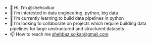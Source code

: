 - 👋 Hi, I’m @shehsolkar
- 👀 I’m interested in data engineering, python, big data
- 🌱 I’m currently learning to build data pipelines in python
- 💞️ I’m looking to collaborate on projects which require building data pipelines for large unstructured and structured datasets
- 📫 How to reach me shehbaz.solkar@gmail.com

<!---
shehsolkar/shehsolkar is a ✨ special ✨ repository because its `README.md` (this file) appears on your GitHub profile.
You can click the Preview link to take a look at your changes.
--->
